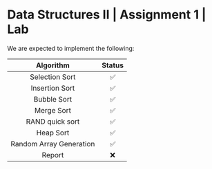 # Data Structures II \| Assignment 1 \| Lab

We are expected to implement the following:

|        Algorithm        | Status |
| :---------------------: | :----: |
|     Selection Sort      |   ✅   |
|     Insertion Sort      |   ✅   |
|       Bubble Sort       |   ✅   |
|       Merge Sort        |   ✅   |
|     RAND quick sort     |   ✅   |
|        Heap Sort        |   ✅   |
| Random Array Generation |   ✅   |
|         Report          |   ❌   |
